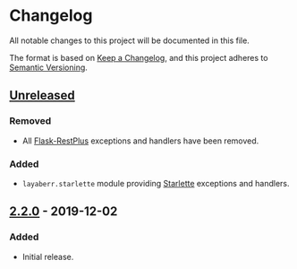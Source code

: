 # Changelog
All notable changes to this project will be documented in this file.

The format is based on [Keep a Changelog](https://keepachangelog.com/en/1.0.0/),
and this project adheres to [Semantic Versioning](https://semver.org/spec/v2.0.0.html).

## [Unreleased]
### Removed
- All [Flask-RestPlus](https://flask-restplus.readthedocs.io/en/stable/) exceptions and handlers have been removed.

### Added
- `layaberr.starlette` module providing [Starlette](https://www.starlette.io) exceptions and handlers.

## [2.2.0] - 2019-12-02
### Added
- Initial release.

[Unreleased]: https://github.com/Colin-b/layaberr/compare/v3.0.0...HEAD
[3.0.0]: https://github.com/Colin-b/layaberr/compare/v2.2.0...v3.0.0
[2.2.0]: https://github.com/Colin-b/layaberr/releases/tag/v2.2.0
